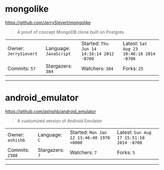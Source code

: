 # mongolike

https://github.com/JerrySievert/mongolike
<blockquote>
A proof of concept MongoDB clone built on Postgres
</blockquote>

<table>
<tr><td>Owner: <code>JerrySievert</code></td>
    <td>Language: <code>JavaScript</code></td>
    <td>Started: <code>Thu Jun 14 14:16:14 2012 -0700</code></td>
    <td>Latest: <code>Sat Aug 23 10:40:18 2014 -0700</code></td></tr>
<tr><td>Commits: <code>57</code></td>
    <td>Stargazers: <code>384</code></td>
    <td>Watchers: <code>384</code></td>
    <td>Forks: <code>25</code></td></tr>
</table>

---

# android_emulator

https://github.com/ashishb/android_emulator
<blockquote>
A customized version of Android Emulator
</blockquote>

<table>
<tr><td>Owner: <code>ashishb</code></td>
    <td>Language: <code>C</code></td>
    <td>Started: <code>Mon Jan 12 13:46:40 1970 +0000</code></td>
    <td>Latest: <code>Sun Aug 17 15:51:10 2014 -0700</code></td></tr>
<tr><td>Commits: <code>2508</code></td>
    <td>Stargazers: <code>7</code></td>
    <td>Watchers: <code>7</code></td>
    <td>Forks: <code>5</code></td></tr>
</table>

---


